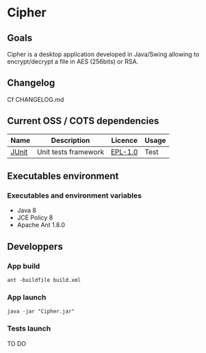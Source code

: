 # Cipher

## Goals

Cipher is a desktop application developed in Java/Swing allowing to encrypt/decrypt a file in AES (256bits) or RSA.

## Changelog

Cf CHANGELOG.md

## Current OSS / COTS dependencies

| Name                                | Description            | Licence                                           | Usage   |
| ----------------------------------- | ---------------------- | ------------------------------------------------- | ------- |
| [JUnit](https://junit.org/junit4/)  | Unit tests framework   | [EPL-1.0](https://junit.org/junit4/license.html)  | Test    |

## Executables environment

### Executables and environment variables
- Java 8
- JCE Policy 8
- Apache Ant 1.8.0

## Developpers

### App build
`ant -buildfile build.xml`

### App launch
`java -jar "Cipher.jar"`

### Tests launch
TO DO

